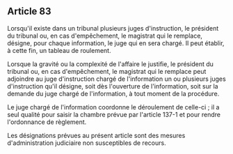 Article 83
----
Lorsqu'il existe dans un tribunal plusieurs juges d'instruction, le président du
tribunal ou, en cas d'empêchement, le magistrat qui le remplace, désigne, pour
chaque information, le juge qui en sera chargé. Il peut établir, à cette fin, un
tableau de roulement.

Lorsque la gravité ou la complexité de l'affaire le justifie, le président du
tribunal ou, en cas d'empêchement, le magistrat qui le remplace peut adjoindre
au juge d'instruction chargé de l'information un ou plusieurs juges
d'instruction qu'il désigne, soit dès l'ouverture de l'information, soit sur la
demande du juge chargé de l'information, à tout moment de la procédure.

Le juge chargé de l'information coordonne le déroulement de celle-ci ; il a seul
qualité pour saisir la chambre prévue par l'article 137-1 et pour rendre
l'ordonnance de règlement.

Les désignations prévues au présent article sont des mesures d'administration
judiciaire non susceptibles de recours.
